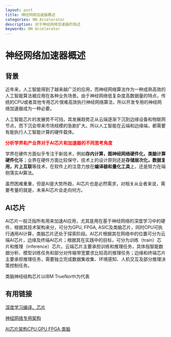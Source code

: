 ```yaml
---
layout: post
title: 神经网络加速器概述
categories: NN Accelerator
description: 对于神经网络加速器的简述
keywords: NN Accelerator
---
```


# 神经网络加速器概述

## 背景
近年来，人工智能得到了越来越广泛的应用，而神经网络算法作为一种成熟高效的人工智能算法被应用在各种业务场景。由于神经网络低复杂度高数据量的特点，传统的CPU或者其他专用芯片很难高效执行神经网络算法，所以开发专用的神经网络加速器成为一种必要。

人工智能芯片的发展势不可挡，其发展趋势正从云端逐渐下沉到边缘设备和物联网节点，而下沉会带来市场规模的急剧扩大。所以人工智能在云端和边缘端，都需要有能执行人工智能计算的硬件载体。

**<font color=red>分析学界和产业界对于AI芯片和加速器的不同思考角度</font>**

学界在硬件方面似乎专注于新技术，例如**存内计算，图神经网络硬件化，类脑计算硬件化**等；业界在硬件方面比较保守，技术上的设计原则还是**存储层次化，数据复用，片上互联**等技术，在软件上的注意力放在**编译器和量化工具**上，还是努力在端侧落实AI算法。

虽然困难重重，但是AI是大势所趋，AI芯片也是必然需求，对相关从业者来说，需要考量的就是，未来AI芯片会走向何方。


## AI芯片
AI芯片一般泛指所有用来加速AI应用，尤其是用在基于神经网络的深度学习中的硬件，根据其技术架构来分，可分为GPU, FPGA, ASIC及类脑芯片，同时CPU可执行通用AI计算，类脑芯片还处于探索阶段。AI芯片根据其在网络中的位置可分为云端AI芯片，边缘及终端AI芯片；根据其在实践中的目标，可分为训练（train）芯片和推理（inference）芯片。云端芯片主要承担训练和推理任务，具体指智能数据分析、模型训练任务和部分对传输带宽要求比较高的推理任务；边缘和终端芯片主要承担推理任务，需要独立完成数据集收集、环境感知、人机交互及部分推理决策控制任务。

类脑神经结构芯片以IBM TrueNorth为代表

## 有用链接
[深度学习编译、芯片](https://zhuanlan.zhihu.com/p/269070510)

[神经网络专用架构](https://zhuanlan.zhihu.com/p/43554156)

[AI芯片架构CPU,GPU,FPGA,类脑](https://zhuanlan.zhihu.com/p/467076505)

